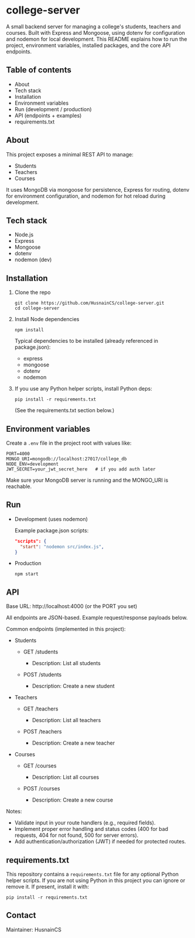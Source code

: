 # college-server

A small backend server for managing a college's students, teachers and courses. Built with Express and Mongoose, using dotenv for configuration and nodemon for local development. This README explains how to run the project, environment variables, installed packages, and the core API endpoints.

## Table of contents

- About
- Tech stack
- Installation
- Environment variables
- Run (development / production)
- API (endpoints + examples)
- requirements.txt

## About

This project exposes a minimal REST API to manage:
- Students
- Teachers
- Courses

It uses MongoDB via mongoose for persistence, Express for routing, dotenv for environment configuration, and nodemon for hot reload during development.

## Tech stack

- Node.js
- Express
- Mongoose
- dotenv
- nodemon (dev)

## Installation

1. Clone the repo
   ```
   git clone https://github.com/HusnainCS/college-server.git
   cd college-server
   ```

2. Install Node dependencies
   ```
   npm install
   ```
   Typical dependencies to be installed (already referenced in package.json):
   - express
   - mongoose
   - dotenv
   - nodemon

3. If you use any Python helper scripts, install Python deps:
   ```
   pip install -r requirements.txt
   ```
   (See the requirements.txt section below.)

## Environment variables

Create a `.env` file in the project root with values like:

```
PORT=4000
MONGO_URI=mongodb://localhost:27017/college_db
NODE_ENV=development
JWT_SECRET=your_jwt_secret_here   # if you add auth later
```

Make sure your MongoDB server is running and the MONGO_URI is reachable.

## Run

- Development (uses nodemon)

  Example package.json scripts:
  ```json
  "scripts": {
    "start": "nodemon src/index.js",
  }
  ```

- Production
  ```
  npm start
  ```

## API

Base URL: http://localhost:4000 (or the PORT you set)

All endpoints are JSON-based. Example request/response payloads below.

Common endpoints (implemented in this project):
- Students
  - GET /students
    - Description: List all students

  - POST /students
    - Description: Create a new student
 

- Teachers
  - GET /teachers
    - Description: List all teachers
     
  - POST /teachers
    - Description: Create a new teacher


- Courses
  - GET /courses
    - Description: List all courses

  - POST /courses
    - Description: Create a new course


Notes:
- Validate input in your route handlers (e.g., required fields).
- Implement proper error handling and status codes (400 for bad requests, 404 for not found, 500 for server errors).
- Add authentication/authorization (JWT) if needed for protected routes.

## requirements.txt

This repository contains a `requirements.txt` file for any optional Python helper scripts. If you are not using Python in this project you can ignore or remove it. If present, install it with:

```
pip install -r requirements.txt
```

## Contact

Maintainer: HusnainCS
